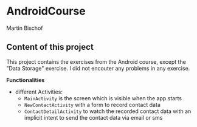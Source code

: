# AndroidCourse

Martin Bischof

## Content of this project
This project contains the exercises from the Android course, except the "Data Storage" exercise. I did not encouter any problems in any exercise. 

**Functionalities**
* different Activities:
    * `MainActivity` is the screen which is visible when the app starts
    * `NewContactActivity` with a form to record contact data
    * `ContactDetailActivity` to watch the recorded contact data with an implicit intent to send the contact data via email or sms




